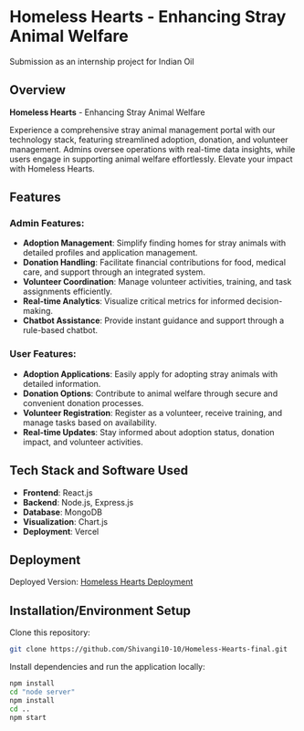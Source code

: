 # Homeless Hearts - Enhancing Stray Animal Welfare

Submission as an internship project for Indian Oil

## Overview

**Homeless Hearts** - Enhancing Stray Animal Welfare

Experience a comprehensive stray animal management portal with our technology stack, featuring streamlined adoption, donation, and volunteer management. Admins oversee operations with real-time data insights, while users engage in supporting animal welfare effortlessly. Elevate your impact with Homeless Hearts.

## Features

### Admin Features:

- **Adoption Management**: Simplify finding homes for stray animals with detailed profiles and application management.
- **Donation Handling**: Facilitate financial contributions for food, medical care, and support through an integrated system.
- **Volunteer Coordination**: Manage volunteer activities, training, and task assignments efficiently.
- **Real-time Analytics**: Visualize critical metrics for informed decision-making.
- **Chatbot Assistance**: Provide instant guidance and support through a rule-based chatbot.

### User Features:

- **Adoption Applications**: Easily apply for adopting stray animals with detailed information.
- **Donation Options**: Contribute to animal welfare through secure and convenient donation processes.
- **Volunteer Registration**: Register as a volunteer, receive training, and manage tasks based on availability.
- **Real-time Updates**: Stay informed about adoption status, donation impact, and volunteer activities.

## Tech Stack and Software Used

- **Frontend**: React.js
- **Backend**: Node.js, Express.js
- **Database**: MongoDB
- **Visualization**: Chart.js
- **Deployment**: Vercel

## Deployment

Deployed Version: [Homeless Hearts Deployment](https://homeless-hearts-final.vercel.app/)

## Installation/Environment Setup

Clone this repository:

```bash
git clone https://github.com/Shivangi10-10/Homeless-Hearts-final.git
```

Install dependencies and run the application locally:

```bash
npm install
cd "node server"
npm install
cd ..
npm start
```

